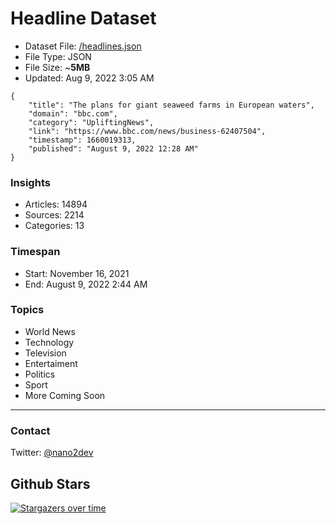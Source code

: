 # Headline Dataset

- Dataset File: [/headlines.json](https://raw.githubusercontent.com/fwd/news/master/headlines.json) 
- File Type: JSON
- File Size: ~**5MB**
- Updated: Aug 9, 2022 3:05 AM

```
{
    "title": "The plans for giant seaweed farms in European waters",
    "domain": "bbc.com",
    "category": "UpliftingNews",
    "link": "https://www.bbc.com/news/business-62407504",
    "timestamp": 1660019313,
    "published": "August 9, 2022 12:28 AM"
}
```

### Insights

- Articles: 14894
- Sources: 2214
- Categories: 13

### Timespan

- Start: November 16, 2021
- End: August 9, 2022 2:44 AM

### Topics

- World News
- Technology
- Television
- Entertaiment
- Politics
- Sport
- More Coming Soon

---

### Contact 

Twitter: [@nano2dev](https://twitter.com/nano2dev)

## Github Stars

[![Stargazers over time](https://starchart.cc/fwd/news.svg)](https://starchart.cc/fwd/news)
	
